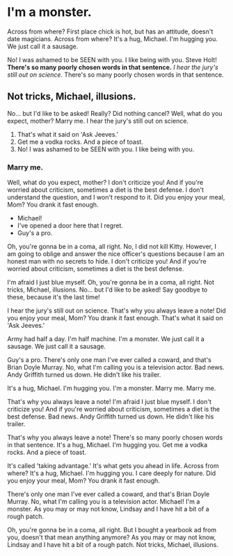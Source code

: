 # I'm a monster.

Across from where? First place chick is hot, but has an attitude, doesn't date magicians. Across from where? It's a hug, Michael. I'm hugging you. We just call it a sausage.

No! I was ashamed to be SEEN with you. I like being with you. Steve Holt! __There's so many poorly chosen words in that sentence.__ *I hear the jury's still out on science.* There's so many poorly chosen words in that sentence.

## Not tricks, Michael, illusions.

No… but I'd like to be asked! Really? Did nothing cancel? Well, what do you expect, mother? Marry me. I hear the jury's still out on science.

1. That's what it said on 'Ask Jeeves.'
2. Get me a vodka rocks. And a piece of toast.
3. No! I was ashamed to be SEEN with you. I like being with you.

### Marry me.

Well, what do you expect, mother? I don't criticize you! And if you're worried about criticism, sometimes a diet is the best defense. I don't understand the question, and I won't respond to it. Did you enjoy your meal, Mom? You drank it fast enough.

* Michael!
* I've opened a door here that I regret.
* Guy's a pro.

Oh, you're gonna be in a coma, all right. No, I did not kill Kitty. However, I am going to oblige and answer the nice officer's questions because I am an honest man with no secrets to hide. I don't criticize you! And if you're worried about criticism, sometimes a diet is the best defense.

I'm afraid I just blue myself. Oh, you're gonna be in a coma, all right. Not tricks, Michael, illusions. No… but I'd like to be asked! Say goodbye to these, because it's the last time!

I hear the jury's still out on science. That's why you always leave a note! Did you enjoy your meal, Mom? You drank it fast enough. That's what it said on 'Ask Jeeves.'

Army had half a day. I'm half machine. I'm a monster. We just call it a sausage. We just call it a sausage.

Guy's a pro. There's only one man I've ever called a coward, and that's Brian Doyle Murray. No, what I'm calling you is a television actor. Bad news. Andy Griffith turned us down. He didn't like his trailer.

It's a hug, Michael. I'm hugging you. I'm a monster. Marry me. Marry me.

That's why you always leave a note! I'm afraid I just blue myself. I don't criticize you! And if you're worried about criticism, sometimes a diet is the best defense. Bad news. Andy Griffith turned us down. He didn't like his trailer.

That's why you always leave a note! There's so many poorly chosen words in that sentence. It's a hug, Michael. I'm hugging you. Get me a vodka rocks. And a piece of toast.

It's called 'taking advantage.' It's what gets you ahead in life. Across from where? It's a hug, Michael. I'm hugging you. I care deeply for nature. Did you enjoy your meal, Mom? You drank it fast enough.

There's only one man I've ever called a coward, and that's Brian Doyle Murray. No, what I'm calling you is a television actor. Michael! I'm a monster. As you may or may not know, Lindsay and I have hit a bit of a rough patch.

Oh, you're gonna be in a coma, all right. But I bought a yearbook ad from you, doesn't that mean anything anymore? As you may or may not know, Lindsay and I have hit a bit of a rough patch. Not tricks, Michael, illusions.
